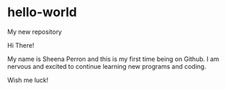 # hello-world
My new repository

Hi There!

My name is Sheena Perron and this is my first time being on Github.
I am nervous and excited to continue learning new programs and coding.

Wish me luck!
